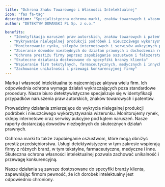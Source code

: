 ```yaml
---
title: "Ochrona Znaku Towarowego i Własności Intelektualnej"
icon: "fas fa-tag"
description: "Specjalistyczna ochrona marki, znaków towarowych i własności intelektualnej – identyfikacja naruszeń, monitorowanie rynku, wykrywanie podróbek. Skuteczne działania detektywistyczne dla firm, zapewniające ochronę unikalności i przewagi konkurencyjnej."
author: "DETEKTYW DOMANSKI PL Sp. z o.o."

benefits:
  - "Identyfikacja naruszeń praw autorskich, znaków towarowych i patentów"
  - "Wykrywanie nielegalnej produkcji podróbek i nieuczciwego wykorzystywania wizerunku"
  - "Monitorowanie rynku, sklepów internetowych i serwisów aukcyjnych pod kątem naruszeń"
  - "Zbieranie dowodów niezbędnych do działań prawnych i dochodzenia roszczeń"
  - "Ochrona prestiżu firmy poprzez zapobieganie oszustwom i fałszerstwom"
  - "Skuteczne działania dostosowane do specyfiki branży klienta"
  - "Wspieranie firm tekstylnych, farmaceutycznych, medycznych i innych w zakresie ochrony własności intelektualnej"
  - "Zachowanie unikalności i przewagi konkurencyjnej firmy"
---
```


Marka i własność intelektualna to najcenniejsze aktywa wielu firm. Ich odpowiednia ochrona wymaga działań wykraczających poza standardowe procedury. Nasze biuro detektywistyczne specjalizuje się w identyfikacji przypadków naruszenia praw autorskich, znaków towarowych i patentów.

Prowadzimy działania zmierzające do wykrycia nielegalnej produkcji podróbek i nieuczciwego wykorzystywania wizerunku. Monitorujemy rynek, sklepy internetowe oraz serwisy aukcyjne pod kątem naruszeń. Nasze raporty dostarczają dowodów niezbędnych do skutecznych działań prawnych.

Ochrona marki to także zapobieganie oszustwom, które mogą obniżyć prestiż przedsiębiorstwa. Usługi detektywistyczne w tym zakresie wspierają firmy z różnych branż, w tym tekstylne, farmaceutyczne, medyczne i inne. Skuteczna ochrona własności intelektualnej pozwala zachować unikalność i przewagę konkurencyjną.

Nasze działania są zawsze dostosowane do specyfiki branży klienta, zapewniając firmom pewność, że ich dorobek intelektualny jest odpowiednio chroniony.
